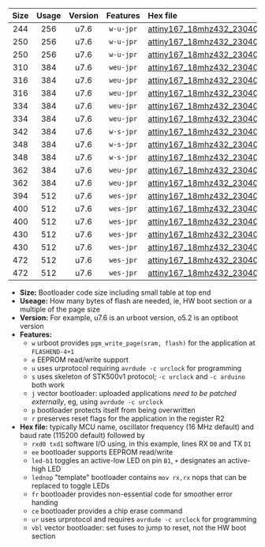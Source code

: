 |Size|Usage|Version|Features|Hex file|
|:-:|:-:|:-:|:-:|:--|
|244|256|u7.6|`w-u-jpr`|[attiny167_18mhz432_230400bps_rxb6_txb3_ur_vbl.hex](https://raw.githubusercontent.com/stefanrueger/urboot/main/attiny167_18mhz432_230400bps_rxb6_txb3_ur_vbl.hex)|
|250|256|u7.6|`w-u-jpr`|[attiny167_18mhz432_230400bps_rxb6_txb3_led+b1_ur_vbl.hex](https://raw.githubusercontent.com/stefanrueger/urboot/main/attiny167_18mhz432_230400bps_rxb6_txb3_led+b1_ur_vbl.hex)|
|250|256|u7.6|`w-u-jpr`|[attiny167_18mhz432_230400bps_rxb6_txb3_lednop_ur_vbl.hex](https://raw.githubusercontent.com/stefanrueger/urboot/main/attiny167_18mhz432_230400bps_rxb6_txb3_lednop_ur_vbl.hex)|
|310|384|u7.6|`weu-jpr`|[attiny167_18mhz432_230400bps_rxb6_txb3_ee_ur_vbl.hex](https://raw.githubusercontent.com/stefanrueger/urboot/main/attiny167_18mhz432_230400bps_rxb6_txb3_ee_ur_vbl.hex)|
|316|384|u7.6|`weu-jpr`|[attiny167_18mhz432_230400bps_rxb6_txb3_ee_led+b1_ur_vbl.hex](https://raw.githubusercontent.com/stefanrueger/urboot/main/attiny167_18mhz432_230400bps_rxb6_txb3_ee_led+b1_ur_vbl.hex)|
|316|384|u7.6|`weu-jpr`|[attiny167_18mhz432_230400bps_rxb6_txb3_ee_lednop_ur_vbl.hex](https://raw.githubusercontent.com/stefanrueger/urboot/main/attiny167_18mhz432_230400bps_rxb6_txb3_ee_lednop_ur_vbl.hex)|
|334|384|u7.6|`weu-jpr`|[attiny167_18mhz432_230400bps_rxb6_txb3_ee_led+b1_fr_ur_vbl.hex](https://raw.githubusercontent.com/stefanrueger/urboot/main/attiny167_18mhz432_230400bps_rxb6_txb3_ee_led+b1_fr_ur_vbl.hex)|
|334|384|u7.6|`weu-jpr`|[attiny167_18mhz432_230400bps_rxb6_txb3_ee_lednop_fr_ur_vbl.hex](https://raw.githubusercontent.com/stefanrueger/urboot/main/attiny167_18mhz432_230400bps_rxb6_txb3_ee_lednop_fr_ur_vbl.hex)|
|342|384|u7.6|`w-s-jpr`|[attiny167_18mhz432_230400bps_rxb6_txb3_vbl.hex](https://raw.githubusercontent.com/stefanrueger/urboot/main/attiny167_18mhz432_230400bps_rxb6_txb3_vbl.hex)|
|348|384|u7.6|`w-s-jpr`|[attiny167_18mhz432_230400bps_rxb6_txb3_led+b1_vbl.hex](https://raw.githubusercontent.com/stefanrueger/urboot/main/attiny167_18mhz432_230400bps_rxb6_txb3_led+b1_vbl.hex)|
|348|384|u7.6|`w-s-jpr`|[attiny167_18mhz432_230400bps_rxb6_txb3_lednop_vbl.hex](https://raw.githubusercontent.com/stefanrueger/urboot/main/attiny167_18mhz432_230400bps_rxb6_txb3_lednop_vbl.hex)|
|362|384|u7.6|`weu-jpr`|[attiny167_18mhz432_230400bps_rxb6_txb3_ee_led+b1_fr_ce_ur_vbl.hex](https://raw.githubusercontent.com/stefanrueger/urboot/main/attiny167_18mhz432_230400bps_rxb6_txb3_ee_led+b1_fr_ce_ur_vbl.hex)|
|362|384|u7.6|`weu-jpr`|[attiny167_18mhz432_230400bps_rxb6_txb3_ee_lednop_fr_ce_ur_vbl.hex](https://raw.githubusercontent.com/stefanrueger/urboot/main/attiny167_18mhz432_230400bps_rxb6_txb3_ee_lednop_fr_ce_ur_vbl.hex)|
|394|512|u7.6|`wes-jpr`|[attiny167_18mhz432_230400bps_rxb6_txb3_ee_vbl.hex](https://raw.githubusercontent.com/stefanrueger/urboot/main/attiny167_18mhz432_230400bps_rxb6_txb3_ee_vbl.hex)|
|400|512|u7.6|`wes-jpr`|[attiny167_18mhz432_230400bps_rxb6_txb3_ee_led+b1_vbl.hex](https://raw.githubusercontent.com/stefanrueger/urboot/main/attiny167_18mhz432_230400bps_rxb6_txb3_ee_led+b1_vbl.hex)|
|400|512|u7.6|`wes-jpr`|[attiny167_18mhz432_230400bps_rxb6_txb3_ee_lednop_vbl.hex](https://raw.githubusercontent.com/stefanrueger/urboot/main/attiny167_18mhz432_230400bps_rxb6_txb3_ee_lednop_vbl.hex)|
|430|512|u7.6|`wes-jpr`|[attiny167_18mhz432_230400bps_rxb6_txb3_ee_led+b1_fr_vbl.hex](https://raw.githubusercontent.com/stefanrueger/urboot/main/attiny167_18mhz432_230400bps_rxb6_txb3_ee_led+b1_fr_vbl.hex)|
|430|512|u7.6|`wes-jpr`|[attiny167_18mhz432_230400bps_rxb6_txb3_ee_lednop_fr_vbl.hex](https://raw.githubusercontent.com/stefanrueger/urboot/main/attiny167_18mhz432_230400bps_rxb6_txb3_ee_lednop_fr_vbl.hex)|
|472|512|u7.6|`wes-jpr`|[attiny167_18mhz432_230400bps_rxb6_txb3_ee_led+b1_fr_ce_vbl.hex](https://raw.githubusercontent.com/stefanrueger/urboot/main/attiny167_18mhz432_230400bps_rxb6_txb3_ee_led+b1_fr_ce_vbl.hex)|
|472|512|u7.6|`wes-jpr`|[attiny167_18mhz432_230400bps_rxb6_txb3_ee_lednop_fr_ce_vbl.hex](https://raw.githubusercontent.com/stefanrueger/urboot/main/attiny167_18mhz432_230400bps_rxb6_txb3_ee_lednop_fr_ce_vbl.hex)|

- **Size:** Bootloader code size including small table at top end
- **Useage:** How many bytes of flash are needed, ie, HW boot section or a multiple of the page size
- **Version:** For example, u7.6 is an urboot version, o5.2 is an optiboot version
- **Features:**
  + `w` urboot provides `pgm_write_page(sram, flash)` for the application at `FLASHEND-4+1`
  + `e` EEPROM read/write support
  + `u` uses urprotocol requiring `avrdude -c urclock` for programming
  + `s` uses skeleton of STK500v1 protocol; `-c urclock` and `-c arduino` both work
  + `j` vector bootloader: uploaded applications *need to be patched externally*, eg, using `avrdude -c urclock`
  + `p` bootloader protects itself from being overwritten
  + `r` preserves reset flags for the application in the register R2
- **Hex file:** typically MCU name, oscillator frequency (16 MHz default) and baud rate (115200 default) followed by
  + `rxd0 txd1` software I/O using, in this example, lines RX `D0` and TX `D1`
  + `ee` bootloader supports EEPROM read/write
  + `led-b1` toggles an active-low LED on pin `B1`, `+` designates an active-high LED
  + `lednop` "template" bootloader contains `mov rx,rx` nops that can be replaced to toggle LEDs
  + `fr` bootloader provides non-essential code for smoother error handing
  + `ce` bootloader provides a chip erase command
  + `ur` uses urprotocol and requires `avrdude -c urclock` for programming
  + `vbl` vector bootloader: set fuses to jump to reset, not the HW boot section
